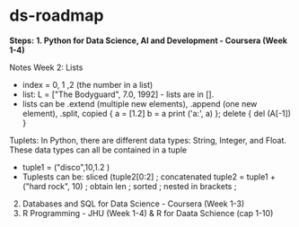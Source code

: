 # ds-roadmap

**Steps:**
**1. Python for Data Science, AI and Development - Coursera  (Week 1-4)**

Notes Week 2:
Lists
- index = 0, 1 ,2 (the number in a list)
- list: L = ["The Bodyguard", 7.0, 1992] - lists are in [].
- lists can be .extend (multiple new elements), .append (one new element), .split,
  copied { a = [1.2] b = a print ('a:', a) }; delete { del (A[-1]) }

Tuplets: In Python, there are different data types: String, Integer, and Float. These data types can all be contained in a tuple 
- tuple1 = ("disco",10,1.2 )
- Tuplests can be: sliced (tuple2[0:2]  ;   concatenated tuple2 = tuple1 + ("hard rock", 10)   ;  obtain len  ; sorted ; nested in brackets ; 




2. Databases and SQL for Data Science - Coursera (Week 1-3)
3. R Programming - JHU (Week 1-4) & R for Daata Schience (cap 1-10)

   
